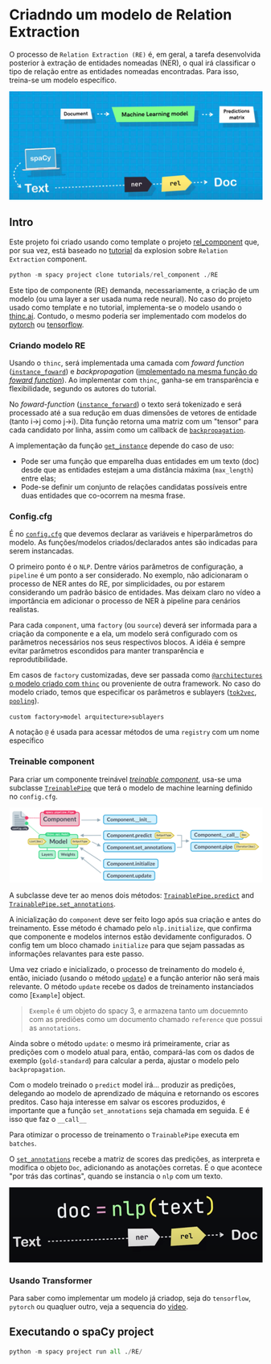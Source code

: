 # Criadndo um modelo de Relation Extraction

O processo de `Relation Extraction (RE)` é, em geral, a tarefa desenvolvida posterior à extração de entidades nomeadas (NER), o qual irá classificar o tipo de relação entre as entidades nomeadas encontradas. Para isso, treina-se um modelo específico.

![img.png](./img/img_re_1.png)

## Intro

Este projeto foi criado usando como template o projeto [rel_component](https://github.com/explosion/projects/tree/v3/tutorials/rel_component) que, por sua vez, está baseado no [tutorial](https://www.youtube.com/watch?v=8HL-Ap5_Axo) da explosion sobre `Relation Extraction` component.

```python
python -m spacy project clone tutorials/rel_component ./RE
```

Este tipo de componente (RE) demanda, necessariamente, a criação de um modelo (ou uma layer a ser usada numa rede neural). No caso do projeto usado como template e no tutorial, implementa-se o modelo usando o [thinc.ai](https://thinc.ai/). Contudo, o mesmo poderia ser implementado com modelos do [pytorch](https://pytorch.org/) ou [tensorflow](https://www.tensorflow.org/).

### Criando modelo RE

Usando o `thinc`, será implementada uma camada com *foward function* ([`instance_foward`](./RE/scripts/rel_model.py#L59)) e *backpropagation* ([implementado na mesma função do *foward function*](./RE/scripts/rel_model.py#L83)). Ao implementar com `thinc`, ganha-se em transparência e flexibilidade, segundo os autores do tutorial.

No *foward-function* ([`instance_forward`](./RE/scripts/rel_model.py#L59)) o texto será tokenizado e será processado até a sua redução em duas dimensões de vetores de entidade (tanto i->j como j->i). Dita função retorna uma matriz com um "tensor" para cada candidato por linha, assim como um callback de [`backpropagation`](./RE/scripts/rel_model.py#L83).

A implementação da função [`get_instance`](./RE/scripts/rel_model.py#L29) depende do caso de uso:
- Pode ser uma função que emparelha duas entidades em um texto (doc) desde que as entidades estejam a uma distância máxima (`max_length`) entre elas;
- Pode-se definir um conjunto de relações candidatas possíveis entre duas entidades que co-ocorrem na mesma frase. 

### Config.cfg

É no [`config.cfg`](./RE/configs/rel_tok2vec.cfg) que devemos declarar as variáveis e hiperparâmetros do modelo. As funções/modelos criados/declarados antes são indicadas para serem instancadas.

O primeiro ponto é o `NLP`. Dentre vários parâmetros de configuração, a `pipeline` é um ponto a ser considerado. No exemplo, não adicionaram o processo de NER antes do RE, por simplicidades, ou por estarem considerando um padrão básico de entidades. Mas deixam claro no vídeo a importância em adicionar o processo de NER à pipeline para cenários realistas.

Para cada `component`, uma `factory` (ou `source`) deverá ser informada para a criação da componente e a ela, um modelo será configurado com os parâmetros necessários nos seus respectivos blocos. A idéia é sempre evitar parâmetros escondidos para manter transparência e reprodutibilidade.

Em casos de `factory` customizadas, deve ser passada como [`@architectures` o modelo criado com `thinc`]((./RE/configs/rel_tok2vec.cfg#L41)) ou proveniente de outra framework. No caso do modelo criado, temos que especificar os parâmetros e sublayers ([`tok2vec`](./RE/configs/rel_tok2vec.cfg#L46), [`pooling`](./RE/configs/rel_tok2vec.cfg#L50)).

`custom factory>model arquitecture>sublayers`

A notação `@` é usada para acessar métodos de uma `registry` com um nome específico 

### Treinable component

Para criar um componente treinável [*treinable component*](https://spacy.io/usage/processing-pipelines#trainable-components), usa-se uma subclasse [`TreinablePipe`](./RE/scripts/rel_pipe.py#L38) que terá o modelo de machine learning definido no `config.cfg`.

![img.png](./img/img_trainable_pipe.png)

A subclasse deve ter ao menos dois métodos: [`TrainablePipe.predict`](https://spacy.io/api/pipe#predict) and [`TrainablePipe.set_annotations`](https://spacy.io/api/pipe#set_annotations).

A inicialização do `component` deve ser feito logo após sua criação e antes do treinamento. Esse método é chamado pelo `nlp.initialize`, que confirma que componente e modelos internos estão devidamente configurados. O config tem um bloco chamado `initialize` para que sejam passadas as informações relavantes para este passo.

Uma vez criado e inicializado, o processo de treinamento do modelo é, então, iniciado (usando o método [`update`](./RE/scripts/rel_pipe.py#L106)) e a função anterior não será mais relevante. O método `update` recebe os dados de treinamento instanciados como [`Example`] object.

> `Exemple` é um objeto do spacy 3, e armazena tanto um docuemnto com as prediões como um documento chamado `reference` que possui as `annotations`.

Ainda sobre o método `update`: o mesmo irá primeiramente, criar as predições com o modelo atual para, então, compará-las com os dados de exemplo (`gold-standard`) para calcular a perda, ajustar o modelo pelo `backpropagation`.

Com o modelo treinado o `predict` model irá... produzir as predições, delegando ao modelo de aprendizado de máquina e retornando os escores preditos. Caso haja interesse em salvar os escores produzidos, é importante que a função `set_annotations` seja chamada em seguida. E é isso que faz o `__call__`

Para otimizar o processo de treinamento o `TrainablePipe` executa em `batches`.

O [`set_annotations`](./RE/scripts/rel_pipe.py#L93) recebe a matriz de scores das predições, as interpreta e modifica o objeto `Doc`, adicionando as anotações corretas. É o que acontece "por trás das cortinas", quando se instancia o `nlp` com um texto.

![img.png](./img/set_annotations.png)

### Usando Transformer

Para saber como implementar um modelo já criadop, seja do `tensorflow`, `pytorch` ou quaqluer outro, veja a sequencia do [video](https://youtu.be/8HL-Ap5_Axo?t=2088).

## Executando o spaCy project

```python
python -m spacy project run all ./RE/
```
